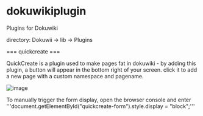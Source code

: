 # dokuwikiplugin
Plugins for Dokuwiki

directory:
Dokuwii -> lib -> Plugins

=== quickcreate ===

QuickCreate is a plugin used to make pages fat in dokuwiki - by adding this plugin, a button will appear in the bottom right of your screen. click it to add a new page with a custom namespace and pagename.

![image](https://github.com/user-attachments/assets/7abb3f46-4c71-4149-a83a-b4eaf35ef6c2)

To manually trigger the form display, open the browser console and enter '''document.getElementById("quickcreate-form").style.display = "block";'''
